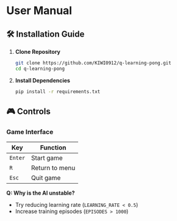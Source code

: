 # User Manual  

## 🛠️ Installation Guide  
1. **Clone Repository**  
   ```bash
   git clone https://github.com/KIWI0912/q-learning-pong.git
   cd q-learning-pong
   ```

2. **Install Dependencies**  
   ```bash
   pip install -r requirements.txt
   ```

## 🎮 Controls  
### Game Interface  
| Key          | Function                  |
|--------------|---------------------------|
| `Enter`      | Start game                |
| `R`          | Return to menu            |
| `Esc`        | Quit game                 |


**Q: Why is the AI unstable?**  
- Try reducing learning rate (`LEARNING_RATE < 0.5`)
- Increase training episodes (`EPISODES > 1000`)
